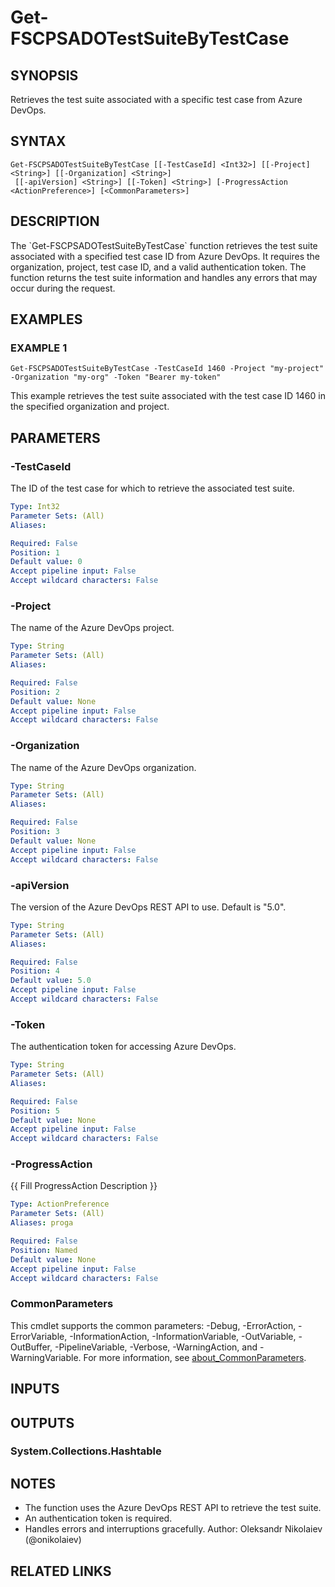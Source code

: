 ﻿---
external help file: fscps.tools-help.xml
Module Name: fscps.tools
online version:
schema: 2.0.0
---

# Get-FSCPSADOTestSuiteByTestCase

## SYNOPSIS
Retrieves the test suite associated with a specific test case from Azure DevOps.

## SYNTAX

```
Get-FSCPSADOTestSuiteByTestCase [[-TestCaseId] <Int32>] [[-Project] <String>] [[-Organization] <String>]
 [[-apiVersion] <String>] [[-Token] <String>] [-ProgressAction <ActionPreference>] [<CommonParameters>]
```

## DESCRIPTION
The \`Get-FSCPSADOTestSuiteByTestCase\` function retrieves the test suite associated with a specified test case ID from Azure DevOps.
It requires the organization, project, test case ID, and a valid authentication token.
The function returns the test suite information
and handles any errors that may occur during the request.

## EXAMPLES

### EXAMPLE 1
```
Get-FSCPSADOTestSuiteByTestCase -TestCaseId 1460 -Project "my-project" -Organization "my-org" -Token "Bearer my-token"
```

This example retrieves the test suite associated with the test case ID 1460 in the specified organization and project.

## PARAMETERS

### -TestCaseId
The ID of the test case for which to retrieve the associated test suite.

```yaml
Type: Int32
Parameter Sets: (All)
Aliases:

Required: False
Position: 1
Default value: 0
Accept pipeline input: False
Accept wildcard characters: False
```

### -Project
The name of the Azure DevOps project.

```yaml
Type: String
Parameter Sets: (All)
Aliases:

Required: False
Position: 2
Default value: None
Accept pipeline input: False
Accept wildcard characters: False
```

### -Organization
The name of the Azure DevOps organization.

```yaml
Type: String
Parameter Sets: (All)
Aliases:

Required: False
Position: 3
Default value: None
Accept pipeline input: False
Accept wildcard characters: False
```

### -apiVersion
The version of the Azure DevOps REST API to use.
Default is "5.0".

```yaml
Type: String
Parameter Sets: (All)
Aliases:

Required: False
Position: 4
Default value: 5.0
Accept pipeline input: False
Accept wildcard characters: False
```

### -Token
The authentication token for accessing Azure DevOps.

```yaml
Type: String
Parameter Sets: (All)
Aliases:

Required: False
Position: 5
Default value: None
Accept pipeline input: False
Accept wildcard characters: False
```

### -ProgressAction
{{ Fill ProgressAction Description }}

```yaml
Type: ActionPreference
Parameter Sets: (All)
Aliases: proga

Required: False
Position: Named
Default value: None
Accept pipeline input: False
Accept wildcard characters: False
```

### CommonParameters
This cmdlet supports the common parameters: -Debug, -ErrorAction, -ErrorVariable, -InformationAction, -InformationVariable, -OutVariable, -OutBuffer, -PipelineVariable, -Verbose, -WarningAction, and -WarningVariable. For more information, see [about_CommonParameters](http://go.microsoft.com/fwlink/?LinkID=113216).

## INPUTS

## OUTPUTS

### System.Collections.Hashtable
## NOTES
- The function uses the Azure DevOps REST API to retrieve the test suite.
- An authentication token is required.
- Handles errors and interruptions gracefully.
Author: Oleksandr Nikolaiev (@onikolaiev)

## RELATED LINKS

